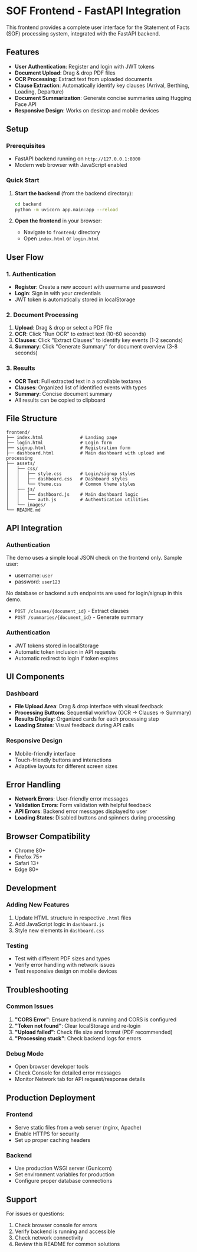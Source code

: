 # SOF Frontend - FastAPI Integration

This frontend provides a complete user interface for the Statement of Facts (SOF) processing system, integrated with the FastAPI backend.

## Features

- **User Authentication**: Register and login with JWT tokens
- **Document Upload**: Drag & drop PDF files
- **OCR Processing**: Extract text from uploaded documents
- **Clause Extraction**: Automatically identify key clauses (Arrival, Berthing, Loading, Departure)
- **Document Summarization**: Generate concise summaries using Hugging Face API
- **Responsive Design**: Works on desktop and mobile devices

## Setup

### Prerequisites
- FastAPI backend running on `http://127.0.0.1:8000`
- Modern web browser with JavaScript enabled

### Quick Start
1. **Start the backend** (from the backend directory):
   ```bash
   cd backend
   python -m uvicorn app.main:app --reload
   ```

2. **Open the frontend** in your browser:
   - Navigate to `frontend/` directory
   - Open `index.html` or `login.html`

## User Flow

### 1. Authentication
- **Register**: Create a new account with username and password
- **Login**: Sign in with your credentials
- JWT token is automatically stored in localStorage

### 2. Document Processing
1. **Upload**: Drag & drop or select a PDF file
2. **OCR**: Click "Run OCR" to extract text (10-60 seconds)
3. **Clauses**: Click "Extract Clauses" to identify key events (1-2 seconds)
4. **Summary**: Click "Generate Summary" for document overview (3-8 seconds)

### 3. Results
- **OCR Text**: Full extracted text in a scrollable textarea
- **Clauses**: Organized list of identified events with types
- **Summary**: Concise document summary
- All results can be copied to clipboard

## File Structure

```
frontend/
├── index.html              # Landing page
├── login.html              # Login form
├── signup.html             # Registration form
├── dashboard.html          # Main dashboard with upload and processing
├── assets/
│   ├── css/
│   │   ├── style.css       # Login/signup styles
│   │   ├── dashboard.css   # Dashboard styles
│   │   └── theme.css       # Common theme styles
│   ├── js/
│   │   ├── dashboard.js    # Main dashboard logic
│   │   └── auth.js         # Authentication utilities
│   └── images/
└── README.md
```

## API Integration

### Authentication
The demo uses a simple local JSON check on the frontend only. Sample user:

- username: `user`
- password: `user123`

No database or backend auth endpoints are used for login/signup in this demo.
- `POST /clauses/{document_id}` - Extract clauses
- `POST /summaries/{document_id}` - Generate summary

### Authentication
- JWT tokens stored in localStorage
- Automatic token inclusion in API requests
- Automatic redirect to login if token expires

## UI Components

### Dashboard
- **File Upload Area**: Drag & drop interface with visual feedback
- **Processing Buttons**: Sequential workflow (OCR → Clauses → Summary)
- **Results Display**: Organized cards for each processing step
- **Loading States**: Visual feedback during API calls

### Responsive Design
- Mobile-friendly interface
- Touch-friendly buttons and interactions
- Adaptive layouts for different screen sizes

## Error Handling

- **Network Errors**: User-friendly error messages
- **Validation Errors**: Form validation with helpful feedback
- **API Errors**: Backend error messages displayed to user
- **Loading States**: Disabled buttons and spinners during processing

## Browser Compatibility

- Chrome 80+
- Firefox 75+
- Safari 13+
- Edge 80+

## Development

### Adding New Features
1. Update HTML structure in respective `.html` files
2. Add JavaScript logic in `dashboard.js`
3. Style new elements in `dashboard.css`

### Testing
- Test with different PDF sizes and types
- Verify error handling with network issues
- Test responsive design on mobile devices

## Troubleshooting

### Common Issues
1. **"CORS Error"**: Ensure backend is running and CORS is configured
2. **"Token not found"**: Clear localStorage and re-login
3. **"Upload failed"**: Check file size and format (PDF recommended)
4. **"Processing stuck"**: Check backend logs for errors

### Debug Mode
- Open browser developer tools
- Check Console for detailed error messages
- Monitor Network tab for API request/response details

## Production Deployment

### Frontend
- Serve static files from a web server (nginx, Apache)
- Enable HTTPS for security
- Set up proper caching headers

### Backend
- Use production WSGI server (Gunicorn)
- Set environment variables for production
- Configure proper database connections

## Support

For issues or questions:
1. Check browser console for errors
2. Verify backend is running and accessible
3. Check network connectivity
4. Review this README for common solutions
